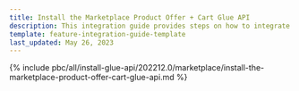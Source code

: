```yaml
---
title: Install the Marketplace Product Offer + Cart Glue API
description: This integration guide provides steps on how to integrate the Marketplace Product Offer + Cart Glue API feature into a Spryker project.
template: feature-integration-guide-template
last_updated: May 26, 2023
---
```


{% include pbc/all/install-glue-api/202212.0/marketplace/install-the-marketplace-product-offer-cart-glue-api.md %} <!-- To edit, see /_includes/pbc/all/install-glue-api/202212.0/marketplace/install-the-marketplace-product-offer-cart-glue-api.md -->
